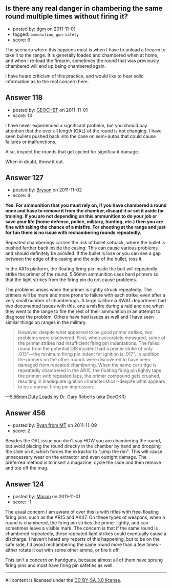 ## Is there any real danger in chambering the same round multiple times without firing it?

- posted by: [dgm](https://stackexchange.com/users/-1/78-dgm) on 2011-11-01
- tagged: `ammunition`, `gun-safety`
- score: 6

<p>The scenario where this happens most is when I have to unload a firearm to take it to the range. It is generally loaded and chambered when at home, and when I re-load the firearm, sometimes the round that was previously chambered will end up being chambered again.</p>

<p>I have heard criticism of this practice, and would like to hear solid information as to the real concern here.</p>



## Answer 118

- posted by: [GEOCHET](https://stackexchange.com/users/-1/22-geochet) on 2011-11-01
- score: 13

<p>I have never experienced a significant problem, but you should pay attention that the over all length (OAL) of the round is not changing. I have seen bullets pushed back into the case on semi-autos that could cause failures or malfunctions.</p>

<p>Also, inspect the rounds that get cycled for significant damage.</p>

<p>When in doubt, throw it out.</p>



## Answer 127

- posted by: [Bryson](https://stackexchange.com/users/-1/32-bryson) on 2011-11-02
- score: 4

<p><b>Yes. For ammunition that you must rely on, if you have chambered a round once and have to remove it from the chamber, discard it or set it aside for training. If you are not depending on this ammunition to do your job or save your life (home defense, police, military, hunting, etc.) then you are fine with taking the chance of a misfire. For shooting at the range and just for fun there is no issue with rechambering rounds repeatedly.</b> </p>

<p>Repeated chamberings carries the risk of bullet setback, where the bullet is pushed farther back inside the casing. This can cause various problems and should definitely be avoided. If the bullet is lose or you can see a gap between the edge of the casing and the side of the bullet, toss it.</p>

<p>In the AR15 platform, the floating firing pin inside the bolt will repeatedly strike the primer of the round. 5.56mm ammunition uses hard primers so that the light strikes from the firing pin do not cause problems. </p>

<p>The problems arises when the primer is lightly struck repeatedly. The primers will be more and more prone to failure with each strike, even after a very small number of chamberings. A large california SWAT department had two documented issues with this, one a misfire during a raid and one when they went to the range to fire the rest of their ammunition in an attempt to diagnose the problem. Others have had issues as well and I have seen similar things on ranges in the military.</p>

<blockquote>
  <p>However, despite what appeared to be good primer strikes, two problems
  were discovered. First, when accurately measured, some of the primer
  strikes had insufficient firing pin indentations. The failed round
  from the potential OIS incident had a primer strike of only .013"—the
  minimum firing pin indent for ignition is .017". In addition, the
  primers on the other rounds were discovered to have been damaged from
  repeated chambering. When the same cartridge is repeatedly chambered
  in the AR15, the floating firing pin lightly taps the primer; with
  repeated taps, the primer compound gets crushed, resulting in
  inadequate ignition characteristics--despite what appears to be a
  normal firing pin impression.</p>
</blockquote>

<p>—<a href="http://www.m4carbine.net/showthread.php?t=19881" rel="nofollow">5.56mm Duty Loads</a> by Dr. Gary Roberts (aka DocGKR)</p>



## Answer 456

- posted by: [Ryan from MT](https://stackexchange.com/users/-1/207-ryan-from-mt) on 2011-11-09
- score: 2

<p>Besides the OAL issue you don't say HOW you are chambering the round, but avoid placing the round directly in the chamber by hand and dropping the slide on it, which forces the extractor to "jump the rim". This will cause unnecessary wear on the extractor and even outright damage.  The preferred method is to insert a magazine, cycle the slide and then remove and top off the mag.    </p>



## Answer 124

- posted by: [Mason](https://stackexchange.com/users/-1/19-mason) on 2011-11-01
- score: -1

<p>The usual concern I am aware of over this is with rifles with free-floating firing pins, such as the AR15 and AK47. On these types of weapons, when a round is chambered, the firing pin strikes the primer lightly, and can sometimes leave a visible mark. The concern is that if the same round is chambered repeatedly, these repeated light strikes could eventually cause a discharge. I haven't heard any reports of this happening, but to be on the safe side, I'd avoid rechambering the same round more than a few times - either rotate it out with some other ammo, or fire it off.</p>

<p>This isn't a concern on handguns, because almost all of them have sprung firing pins and most have firing pin safeties as well.</p>




---

All content is licensed under the [CC BY-SA 3.0 license](https://creativecommons.org/licenses/by-sa/3.0/).
